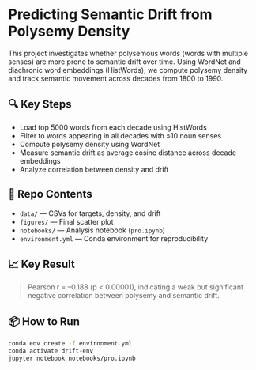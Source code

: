 # Predicting Semantic Drift from Polysemy Density

This project investigates whether polysemous words (words with multiple senses) are more prone to semantic drift over time. Using WordNet and diachronic word embeddings (HistWords), we compute polysemy density and track semantic movement across decades from 1800 to 1990.

## 🔍 Key Steps

- Load top 5000 words from each decade using HistWords
- Filter to words appearing in all decades with ≤10 noun senses
- Compute polysemy density using WordNet
- Measure semantic drift as average cosine distance across decade embeddings
- Analyze correlation between density and drift

## 📁 Repo Contents

- `data/` — CSVs for targets, density, and drift
- `figures/` — Final scatter plot
- `notebooks/` — Analysis notebook (`pro.ipynb`)
- `environment.yml` — Conda environment for reproducibility

## 📈 Key Result

> Pearson r = –0.188 (p < 0.00001), indicating a weak but significant negative correlation between polysemy and semantic drift.

## 📦 How to Run

```bash
conda env create -f environment.yml
conda activate drift-env
jupyter notebook notebooks/pro.ipynb

